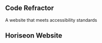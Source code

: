 ## Code Refractor

<p> A website that meets accessibility standards<p>
  
## Horiseon Website

<p> 
